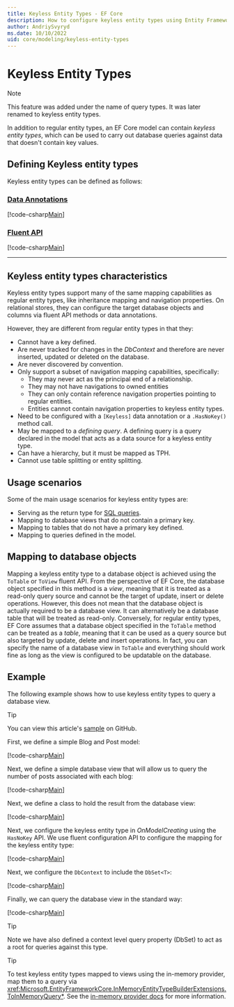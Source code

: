 ```yaml
---
title: Keyless Entity Types - EF Core
description: How to configure keyless entity types using Entity Framework Core
author: AndriySvyryd
ms.date: 10/10/2022
uid: core/modeling/keyless-entity-types
---
```

# Keyless Entity Types

> [!NOTE]
> This feature was added under the name of query types. It was later renamed to keyless entity types.

In addition to regular entity types, an EF Core model can contain _keyless entity types_, which can be used to carry out database queries against data that doesn't contain key values.

## Defining Keyless entity types

Keyless entity types can be defined as follows:

### [Data Annotations](#tab/data-annotations)

[!code-csharp[Main](../../../samples/core/Modeling/KeylessEntityTypes/DataAnnotations/Keyless.cs?Name=Keyless&highlight=1)]

### [Fluent API](#tab/fluent-api)

[!code-csharp[Main](../../../samples/core/Modeling/KeylessEntityTypes/FluentAPI/Keyless.cs?Name=Keyless&highlight=4)]

***

## Keyless entity types characteristics

Keyless entity types support many of the same mapping capabilities as regular entity types, like inheritance mapping and navigation properties. On relational stores, they can configure the target database objects and columns via fluent API methods or data annotations.

However, they are different from regular entity types in that they:

- Cannot have a key defined.
- Are never tracked for changes in the _DbContext_ and therefore are never inserted, updated or deleted on the database.
- Are never discovered by convention.
- Only support a subset of navigation mapping capabilities, specifically:
  - They may never act as the principal end of a relationship.
  - They may not have navigations to owned entities
  - They can only contain reference navigation properties pointing to regular entities.
  - Entities cannot contain navigation properties to keyless entity types.
- Need to be configured with a `[Keyless]` data annotation or a `.HasNoKey()` method call.
- May be mapped to a _defining query_. A defining query is a query declared in the model that acts as a data source for a keyless entity type.
- Can have a hierarchy, but it must be mapped as TPH.
- Cannot use table splitting or entity splitting.

## Usage scenarios

Some of the main usage scenarios for keyless entity types are:

- Serving as the return type for [SQL queries](xref:core/querying/sql-queries).
- Mapping to database views that do not contain a primary key.
- Mapping to tables that do not have a primary key defined.
- Mapping to queries defined in the model.

## Mapping to database objects

Mapping a keyless entity type to a database object is achieved using the `ToTable` or `ToView` fluent API. From the perspective of EF Core, the database object specified in this method is a _view_, meaning that it is treated as a read-only query source and cannot be the target of update, insert or delete operations. However, this does not mean that the database object is actually required to be a database view. It can alternatively be a database table that will be treated as read-only. Conversely, for regular entity types, EF Core assumes that a database object specified in the `ToTable` method can be treated as a _table_, meaning that it can be used as a query source but also targeted by update, delete and insert operations. In fact, you can specify the name of a database view in `ToTable` and everything should work fine as long as the view is configured to be updatable on the database.

## Example

The following example shows how to use keyless entity types to query a database view.

> [!TIP]
> You can view this article's [sample](https://github.com/dotnet/EntityFramework.Docs/tree/live/samples/core/Modeling/KeylessEntityTypes) on GitHub.

First, we define a simple Blog and Post model:

[!code-csharp[Main](../../../samples/core/Modeling/KeylessEntityTypes/Program.cs#Entities)]

Next, we define a simple database view that will allow us to query the number of posts associated with each blog:

[!code-csharp[Main](../../../samples/core/Modeling/KeylessEntityTypes/Program.cs#View)]

Next, we define a class to hold the result from the database view:

[!code-csharp[Main](../../../samples/core/Modeling/KeylessEntityTypes/Program.cs#KeylessEntityType)]

Next, we configure the keyless entity type in _OnModelCreating_ using the `HasNoKey` API.
We use fluent configuration API to configure the mapping for the keyless entity type:

[!code-csharp[Main](../../../samples/core/Modeling/KeylessEntityTypes/Program.cs#Configuration)]

Next, we configure the `DbContext` to include the `DbSet<T>`:

[!code-csharp[Main](../../../samples/core/Modeling/KeylessEntityTypes/Program.cs#DbSet)]

Finally, we can query the database view in the standard way:

[!code-csharp[Main](../../../samples/core/Modeling/KeylessEntityTypes/Program.cs#Query)]

> [!TIP]
> Note we have also defined a context level query property (DbSet) to act as a root for queries against this type.

> [!TIP]
> To test keyless entity types mapped to views using the in-memory provider, map them to a query via <xref:Microsoft.EntityFrameworkCore.InMemoryEntityTypeBuilderExtensions.ToInMemoryQuery*>. See the [in-memory provider docs](xref:core/testing/testing-without-the-database#in-memory-provider) for more information.
